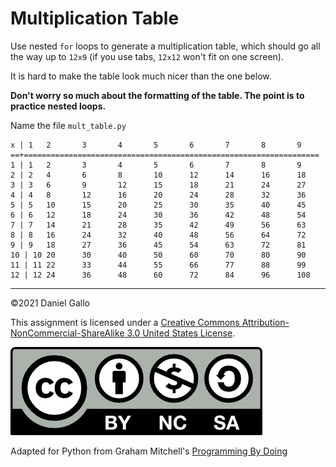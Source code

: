# Multiplication Table


Use nested `for` loops to generate a multiplication table, which should go all the way up to `12x9` (if you use tabs, `12x12` won't fit on one screen).

It is hard to make the table look much nicer than the one below.

**Don't worry so much about the formatting of the table. The point is to practice nested loops.**

Name the file `mult_table.py`

```
x | 1   2       3       4       5       6       7       8       9 
==+==================================================================
1 | 1   2       3       4       5       6       7       8       9
2 | 2   4       6       8       10      12      14      16      18
3 | 3   6       9       12      15      18      21      24      27
4 | 4   8       12      16      20      24      28      32      36
5 | 5   10      15      20      25      30      35      40      45
6 | 6   12      18      24      30      36      42      48      54
7 | 7   14      21      28      35      42      49      56      63
8 | 8   16      24      32      40      48      56      64      72
9 | 9   18      27      36      45      54      63      72      81
10 | 10 20      30      40      50      60      70      80      90
11 | 11 22      33      44      55      66      77      88      99
12 | 12 24      36      48      60      72      84      96      108

```


---


©2021 Daniel Gallo


This assignment is licensed under a
[Creative Commons Attribution-NonCommercial-ShareAlike 3.0 United States License](https://creativecommons.org/licenses/by-nc-sa/3.0/us/deed.en_US).  

![Creative Commons License](images/by-nc-sa.png)


Adapted for Python from Graham Mitchell's [Programming By Doing](https://programmingbydoing.com/)